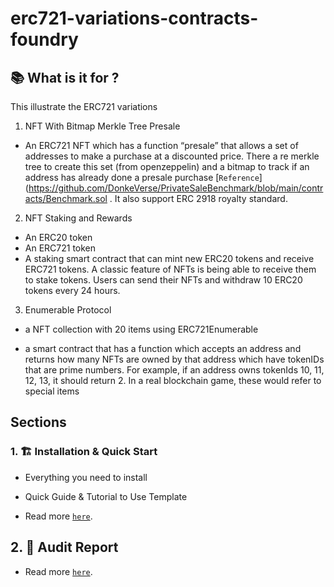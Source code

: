 <h1> erc721-variations-contracts-foundry</h1>

## 📚 What is it for ?

This illustrate the ERC721 variations

1. NFT With Bitmap Merkle Tree Presale

- An ERC721 NFT which has a function “presale” that allows a set of addresses to make a purchase at a discounted price. There a re merkle tree to create this set (from openzeppelin) and a bitmap to track if an address has already done a presale purchase [`Reference`](https://github.com/DonkeVerse/PrivateSaleBenchmark/blob/main/contracts/Benchmark.sol . It also support  ERC 2918 royalty standard.

2. NFT Staking and Rewards

-  An ERC20 token
-  An ERC721 token
-  A staking smart contract that can mint new ERC20 tokens and receive ERC721 tokens. A classic feature of NFTs is being able to receive them to stake tokens. Users can send their NFTs and withdraw 10 ERC20 tokens every 24 hours.

3. Enumerable Protocol

- a NFT collection with 20 items using ERC721Enumerable

- a smart contract that has a function which accepts an address and returns how many NFTs are owned by that address which have tokenIDs that are prime numbers. For example, if an address owns tokenIds 10, 11, 12, 13, it should return 2. In a real blockchain game, these would refer to special items

## Sections

### 1. 🏗 Installation & Quick Start 

- Everything you need to install

- Quick Guide & Tutorial to Use Template

- Read more [`here`](./docs/1_SETUP.md).

## 2. 🔏 Audit Report

- Read more [`here`](./audit/).